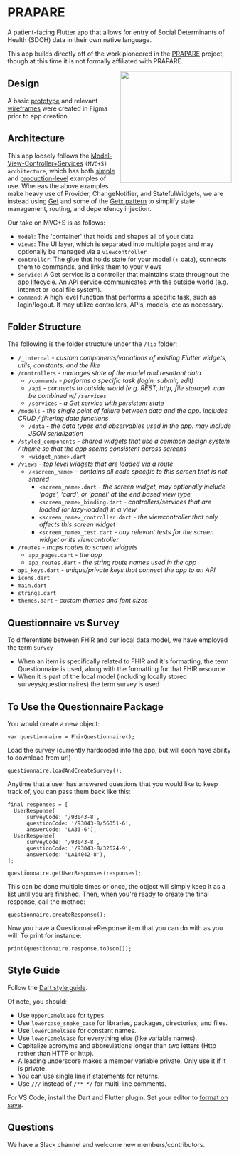 # PRAPARE

A patient-facing Flutter app that allows for entry of Social Determinants of Health (SDOH) data in their own native language.

This app builds directly off of the work pioneered in the [PRAPARE] project, though at this time it is not formally affiliated with PRAPARE.

<img align="right" src="demo.gif" width="250"/>

## Design

A basic [prototype] and relevant [wireframes] were created in Figma prior to app creation.

## Architecture

This app loosely follows the [Model-View-Controller+Services] `(MVC+S) architecture`, which has both [simple] and [production-level] examples of use. Whereas the above examples make heavy use of Provider, ChangeNotifier, and StatefulWidgets, we are instead using [Get] and some of the [Getx pattern] to simplify state management, routing, and dependency injection.

Our take on MVC+S is as follows:

- `model`: The 'container' that holds and shapes all of your data
- `views`: The UI layer, which is separated into multiple `pages` and may optionally be managed via a `viewcontroller`
- `controller`: The glue that holds state for your model (+ data), connects them to commands, and links them to your views
- `service`: A Get service is a controller that maintains state throughout the app lifecycle. An API service communicates with the outside world (e.g. internet or local file system).
- `command`: A high level function that performs a specific task, such as login/logout. It may utilize controllers, APIs, models, etc as necessary.

## Folder Structure

The following is the folder structure under the `/lib` folder:

- `/_internal` - _custom components/variations of existing Flutter widgets, utils, constants, and the like_
- `/controllers` - _manages state of the model and resultant data_
  - `/commands` - _performs a specific task (login, submit, edit)_
  - `/api` - _connects to outside world (e.g. REST, http, file storage). can be combined w/ `/services`_
  - `/services` - _a Get service with persistent state_
- `/models` - _the single point of failure between data and the app. includes CRUD / filtering data functions_
  - `/data` - _the data types and observables used in the app. may include JSON serialization_
- `/styled_components` - _shared widgets that use a common design system / theme so that the app seems consistent across screens_
    - `<widget_name>.dart`
- `/views` - _top level widgets that are loaded via a route_
  - `/<screen_name>` - _contains all code specific to this screen that is not shared_
    - `<screen_name>.dart` - _the screen widget, may optionally include 'page', 'card', or 'panel' at the end based view type_
    - `<screen_name>_binding.dart` - _controllers/services that are loaded (or lazy-loaded) in a view_
    - `<screen_name>_controller.dart` - _the viewcontroller that only affects this screen widget_
    - `<screen_name>_test.dart` - _any relevant tests for the screen widget or its viewcontroller_
- `/routes` - _maps routes to screen widgets_
  - `app_pages.dart` - _the app_
  - `app_routes.dart` - _the string route names used in the app_
- `api_keys.dart` - _unique/private keys that connect the app to an API_
- `icons.dart`
- `main.dart`
- `strings.dart`
- `themes.dart` - _custom themes and font sizes_  

## Questionnaire vs Survey

To differentiate between FHIR and our local data model, we have employed the term ```Survey```

- When an item is specifically related to FHIR and it's formatting, the term Questionnaire is used, along with the formatting for that FHIR resource
- When it is part of the local model (including locally stored surveys/questionnaires) the term survey is used 

## To Use the Questionnaire Package
You would create a new object:
```
var questionnaire = FhirQuestionnaire();
```
Load the survey (currently hardcoded into the app, but will soon have ability to download from url)
```
questionnaire.loadAndCreateSurvey();
```
Anytime that a user has answered questions that you would like to keep track of, you can pass them back like this:
```
final responses = [
  UserResponse(
      surveyCode: '/93043-8',
      questionCode: '/93043-8/56051-6',
      answerCode: 'LA33-6'),
  UserResponse(
      surveyCode: '/93043-8',
      questionCode: '/93043-8/32624-9',
      answerCode: 'LA14042-8'),
];

questionnaire.getUserResponses(responses);
```
This can be done multiple times or once, the object will simply keep it as a list until you are finished. Then, when you're ready to create the final response, call the method:
```
questionnaire.createResponse();
```
Now you have a QuestionnaireResponse item that you can do with as you will. To print for instance:
```
print(questionnaire.response.toJson());
```



## Style Guide

Follow the [Dart style guide].

Of note, you should:

- Use `UpperCamelCase` for types.
- Use `lowercase_snake_case` for libraries, packages, directories, and files.
- Use `lowerCamelCase` for constant names.
- Use `lowerCamelCase` for everything else (like variable names).
- Capitalize acronyms and abbreviations longer than two letters (Http rather than HTTP or http).
- A leading underscore makes a member variable private. Only use it if it is private.
- You can use single line if statements for returns.
- Use `///` instead of `/** */` for multi-line comments.

For VS Code, install the Dart and Flutter plugin. Set your editor to [format on save].

## Questions

We have a Slack channel and welcome new members/contributors.

[production-level]: https://github.com/gskinnerTeam/flokk
[Dart style guide]: https://dart.dev/guides/language/effective-dart/style
[format on save]: https://flutter.dev/docs/development/tools/formatting#automatically-formatting-code-in-vs-code
[Get]: https://pub.dev/packages/get#the-three-pillars
[Getx pattern]: https://github.com/kauemurakami/getx_pattern
[Model-View-Controller+Services]: https://blog.gskinner.com/archives/2020/09/flutter-state-management-with-mvcs.html
[PRAPARE]: https://www.nachc.org/research-and-data/prapare/
[prototype]: https://www.figma.com/proto/cWKc5iTzhoddhxMov05rWG/PRAPARE?node-id=5%3A2&scaling=scale-down
[simple]: https://github.com/gskinnerTeam/flutter-mvcs-hello-world
[wireframes]: https://www.figma.com/file/cWKc5iTzhoddhxMov05rWG/PRAPARE?node-id=0%3A1